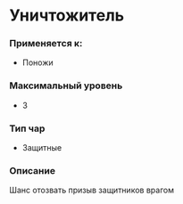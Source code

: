 # Уничтожитель

### Применяется к:

* Поножи

### Максимальный уровень&#x20;

* 3

### Тип чар

* Защитные

### Описание&#x20;

Шанс отозвать призыв защитников врагом

